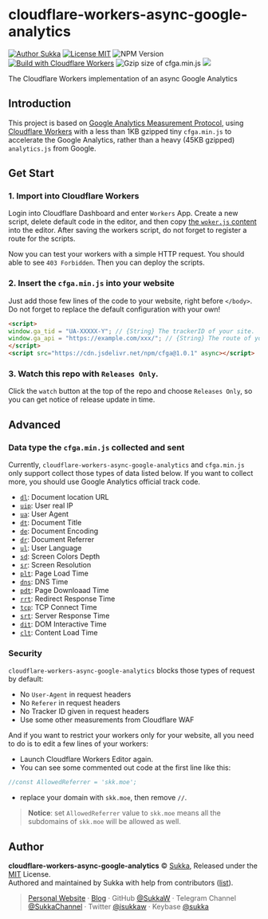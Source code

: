 # cloudflare-workers-async-google-analytics

[![Author Sukka](https://img.shields.io/badge/author-Sukka-b68469.svg?style=flat-square)](https://skk.moe)
[![License MIT](https://img.shields.io/github/license/sukkaw/cloudflare-workers-async-google-analytics.svg?style=flat-square)](./LICENSE)
![NPM Version](https://img.shields.io/npm/v/cfga?style=flat-square)
[![Build with Cloudflare Workers](https://img.shields.io/badge/build%20with-cloudflare%20workers-f38020.svg?style=flat-square)](https://workers.cloudflare.com/)
![Gzip size of cfga.min.js](https://img.badgesize.io/sukkaw/cloudflare-workers-async-google-analytics/master/cfga.min.js.svg?compression=gzip&style=flat-square)
[![](https://data.jsdelivr.com/v1/package/npm/cfga/badge)](https://www.jsdelivr.com/package/npm/cfga)


The Cloudflare Workers implementation of an async Google Analytics

## Introduction

This project is based on [Google Analytics Measurement Protocol](https://developers.google.com/analytics/devguides/collection/protocol/v1/), using [Cloudflare Workers](https://workers.cloudflare.com/) with a less than 1KB gzipped tiny `cfga.min.js` to accelerate the Google Analytics, rather than a heavy (45KB gzipped) `analytics.js` from Google.

## Get Start

### 1. Import into Cloudflare Workers

Login into Cloudflare Dashboard and enter `Workers` App. Create a new script, delete default code in the editor, and then copy [the `woker.js` content](https://github.com/SukkaW/cloudflare-workers-async-google-analytics/blob/master/worker.js) into the editor. After saving the workers script, do not forget to register a route for the scripts.

Now you can test your workers with a simple HTTP request. You should able to see `403 Forbidden`. Then you can deploy the scripts.

### 2. Insert the `cfga.min.js` into your website

Just add those few lines of the code to your website, right before `</body>`. Do not forget to replace the default configuration with your own!

```html
<script>
window.ga_tid = "UA-XXXXX-Y"; // {String} The trackerID of your site.
window.ga_api = "https://example.com/xxx/"; // {String} The route of your cloudflare workers you just registered before.
</script>
<script src="https://cdn.jsdelivr.net/npm/cfga@1.0.1" async></script>
```

### 3. Watch this repo with `Releases Only`.

Click the `watch` button at the top of the repo and choose `Releases Only`, so you can get notice of release update in time.

## Advanced

### Data type the `cfga.min.js` collected and sent

Currently, `cloudflare-workers-async-google-analytics` and `cfga.min.js` only support collect those types of data listed below. If you want to collect more, you should use Google Analytics official track code.

- [`dl`](https://developers.google.com/analytics/devguides/collection/protocol/v1/parameters#dl): Document location URL
- [`uip`](https://developers.google.com/analytics/devguides/collection/protocol/v1/parameters#uip): User real IP
- [`ua`](https://developers.google.com/analytics/devguides/collection/protocol/v1/parameters#ua): User Agent
- [`dt`](https://developers.google.com/analytics/devguides/collection/protocol/v1/parameters#dt): Document Title
- [`de`](https://developers.google.com/analytics/devguides/collection/protocol/v1/parameters#de): Document Encoding
- [`dr`](https://developers.google.com/analytics/devguides/collection/protocol/v1/parameters#dr): Document Referrer
- [`ul`](https://developers.google.com/analytics/devguides/collection/protocol/v1/parameters#ul): User Language
- [`sd`](https://developers.google.com/analytics/devguides/collection/protocol/v1/parameters#sd): Screen Colors Depth
- [`sr`](https://developers.google.com/analytics/devguides/collection/protocol/v1/parameters#sr): Screen Resolution
- [`plt`](https://developers.google.com/analytics/devguides/collection/protocol/v1/parameters#plt): Page Load Time
- [`dns`](https://developers.google.com/analytics/devguides/collection/protocol/v1/parameters#dns): DNS Time
- [`pdt`](https://developers.google.com/analytics/devguides/collection/protocol/v1/parameters#pdt): Page Downloaad Time
- [`rrt`](https://developers.google.com/analytics/devguides/collection/protocol/v1/parameters#rrt): Redirect Response Time
- [`tcp`](https://developers.google.com/analytics/devguides/collection/protocol/v1/parameters#tcp): TCP Connect Time
- [`srt`](https://developers.google.com/analytics/devguides/collection/protocol/v1/parameters#srt): Server Response Time
- [`dit`](https://developers.google.com/analytics/devguides/collection/protocol/v1/parameters#dit): DOM Interactive Time
- [`clt`](https://developers.google.com/analytics/devguides/collection/protocol/v1/parameters#clt): Content Load Time

### Security

`cloudflare-workers-async-google-analytics` blocks those types of request by default:

- No `User-Agent` in request headers
- No `Referer` in request headers
- No Tracker ID given in request headers
- Use some other measurements from Cloudflare WAF

And if you want to restrict your workers only for your website, all you need to do is to edit a few lines of your workers:

- Launch Cloudflare Workers Editor again.
- You can see some commented out code at the first line like this:

```javascript
//const AllowedReferrer = 'skk.moe';
```

- replace your domain with `skk.moe`, then remove `//`.

> **Notice**: set `AllowedReferrer` value to `skk.moe` means all the subdomains of `skk.moe` will be allowed as well.

## Author

**cloudflare-workers-async-google-analytics** © [Sukka](https://github.com/SukkaW), Released under the [MIT](./LICENSE) License.<br>
Authored and maintained by Sukka with help from contributors ([list](https://github.com/SukkaW/cloudflare-workers-async-google-analytics/graphs/contributors)).

> [Personal Website](https://skk.moe) · [Blog](https://blog.skk.moe) · GitHub [@SukkaW](https://github.com/SukkaW) · Telegram Channel [@SukkaChannel](https://t.me/SukkaChannel) · Twitter [@isukkaw](https://twitter.com/isukkaw) · Keybase [@sukka](https://keybase.io/sukka)
